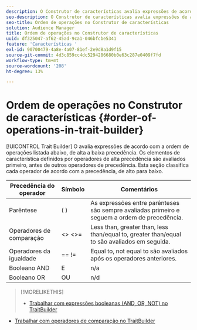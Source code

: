 ```yaml
---
description: O Construtor de características avalia expressões de acordo com a ordem de operações listada abaixo, de alta a baixa precedência. Os elementos de característica definidos por operadores de alta precedência são avaliados primeiro, antes de outros operadores de precedência. Esta seção classifica cada operador de acordo com a precedência, de alto para baixo.
seo-description: O Construtor de características avalia expressões de acordo com a ordem de operações listada abaixo, de alta a baixa precedência. Os elementos de característica definidos por operadores de alta precedência são avaliados primeiro, antes de outros operadores de precedência. Esta seção classifica cada operador de acordo com a precedência, de alto para baixo.
seo-title: Ordem de operações no Construtor de características
solution: Audience Manager
title: Ordem de operações no Construtor de características
uuid: df325047-af62-45ad-9ca1-046bfcbe5341
feature: 'Características '
exl-id: 90700479-4a8e-4a07-81ef-2e9d8a1d9f15
source-git-commit: 4d3c859cc4dc5294286680b0e63c287e0409f7fd
workflow-type: tm+mt
source-wordcount: '208'
ht-degree: 13%

---
```


# Ordem de operações no Construtor de características {#order-of-operations-in-trait-builder}

[!UICONTROL Trait Builder] O avalia expressões de acordo com a ordem de operações listada abaixo, de alta a baixa precedência. Os elementos de característica definidos por operadores de alta precedência são avaliados primeiro, antes de outros operadores de precedência. Esta seção classifica cada operador de acordo com a precedência, de alto para baixo.

<!-- c_tb_operator_precedence.xml -->

<table id="table_F0FA45B652C7464B90D35526817110FF"> 
 <thead> 
  <tr> 
   <th colname="col1" class="entry"> Precedência do operador </th> 
   <th colname="col2" class="entry"> Símbolo </th> 
   <th colname="col3" class="entry"> Comentários </th> 
  </tr> 
 </thead>
 <tbody> 
  <tr> 
   <td colname="col1"> Parêntese </td> 
   <td colname="col2"> ( ) </td> 
   <td colname="col3"> As expressões entre parênteses são sempre avaliadas primeiro e seguem a ordem de precedência. </td> 
  </tr> 
  <tr> 
   <td colname="col1"> Operadores de comparação </td> 
   <td colname="col2"> &lt;&gt; &lt;&gt;= </td> 
   <td colname="col3"> Less than, greater than, less than/equal to, greater than/equal to são avaliados em seguida. </td> 
  </tr> 
  <tr> 
   <td colname="col1"> Operadores da igualdade </td> 
   <td colname="col2"> == != </td> 
   <td colname="col3"> Equal to, not equal to são avaliados após os operadores anteriores. </td> 
  </tr> 
  <tr> 
   <td colname="col1">Booleano <span class="wintitle"> AND</span> </td> 
   <td colname="col2"><span class="wintitle"> E</span> </td> 
   <td colname="col3" morerows="1"> n/a </td> 
  </tr> 
  <tr> 
   <td colname="col1">Booleano <span class="wintitle"> OR</span> </td> 
   <td colname="col2"><span class="wintitle"> OU</span> </td> 
   <td colname="col3" morerows="1"> n/d </td> 
  </tr> 
 </tbody>
</table>

>[!MORELIKETHIS]
>
>* [Trabalhar com expressões booleanas (AND, OR, NOT) no TraitBuilder](../../reference/boolean-expressions-tsb.md)
* [Trabalhar com operadores de comparação no TraitBuilder](../../features/traits/trait-comparison-operators.md)

